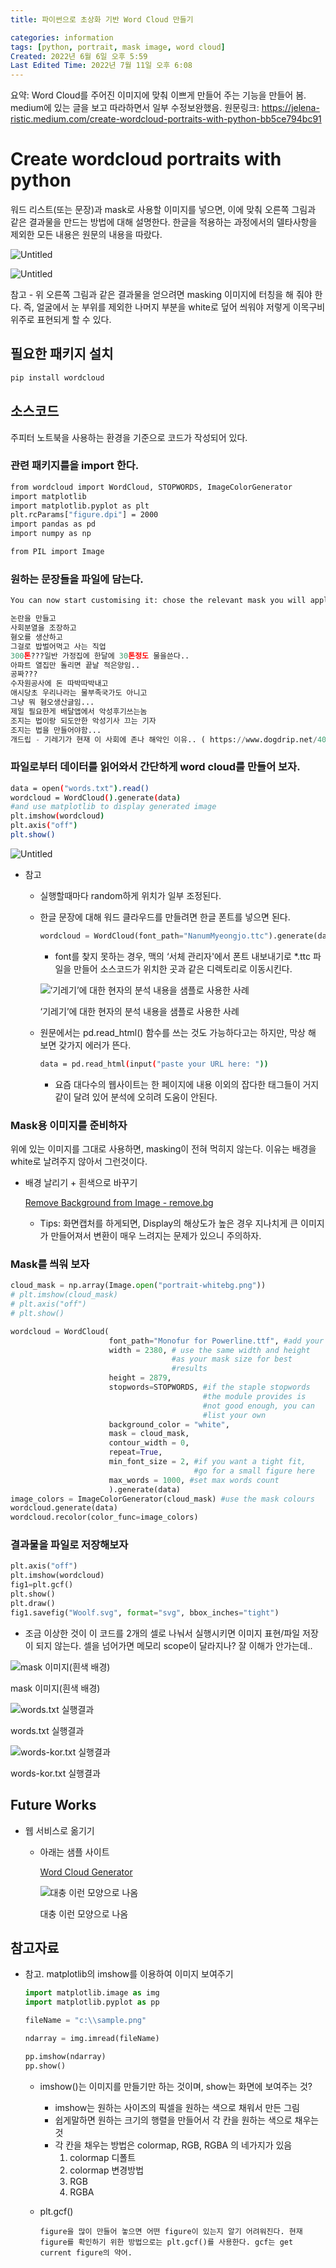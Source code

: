 ```yaml
---
title: 파이썬으로 초상화 기반 Word Cloud 만들기

categories: information
tags: [python, portrait, mask image, word cloud]
Created: 2022년 6월 6일 오후 5:59
Last Edited Time: 2022년 7월 11일 오후 6:08
---
```


요약: Word Cloud를 주어진 이미지에 맞춰 이쁘게 만들어 주는 기능을 만들어 봄. medium에 있는 글을 보고 따라하면서 일부 수정보완했음.
원문링크: https://jelena-ristic.medium.com/create-wordcloud-portraits-with-python-bb5ce794bc91

# ****Create wordcloud portraits with python****

워드 리스트(또는 문장)과 mask로 사용할 이미지를 넣으면, 이에 맞춰 오른쪽 그림과 같은 결과물을 만드는 방법에 대해 설명한다. 한글을 적용하는 과정에서의 델타사항을 제외한 모든 내용은 원문의 내용을 따랐다.

![Untitled](/assets/images/2022-07-11-파이썬으로-초상화-기반-Word-Cloud-만들기/Untitled.png)

![Untitled](/assets/images/2022-07-11-파이썬으로-초상화-기반-Word-Cloud-만들기/Untitled%201.png)

참고 - 위 오른쪽 그림과 같은 결과물을 얻으려면 masking 이미지에 터칭을 해 줘야 한다. 즉, 얼굴에서 눈 부위를 제외한 나머지 부분을 white로 덮어 씌워야 저렇게 이목구비 위주로 표현되게 할 수 있다.

## 필요한 패키지 설치

```bash
pip install wordcloud 
```

## 소스코드

주피터 노트북을 사용하는 환경을 기준으로 코드가 작성되어 있다.

### 관련 패키지를을 import 한다.

```bash
from wordcloud import WordCloud, STOPWORDS, ImageColorGenerator
import matplotlib
import matplotlib.pyplot as plt
plt.rcParams["figure.dpi"] = 2000
import pandas as pd
import numpy as np

from PIL import Image
```

### 원하는 문장들을 파일에 담는다.

```bash
You can now start customising it: chose the relevant mask you will apply to model the final wordcloud. It is best to chose one that has a good amount of contrast to get the best out of your wordcloud, also the mask picture size is crucial if you want to get an output that you can blow up significantly without too much pixelation. The bigger the picture, the better the cloud
```

```python
논란을 만들고
사회분열을 조장하고
혐오를 생산하고
그걸로 밥벌어먹고 사는 직업
300톤???일반 가정집에 한달에 30톤정도 물을쓴다..
아파트 열집만 돌리면 끝날 적은양임..
공짜???
수자원공사에 돈 따박따박내고
애시당초 우리나라는 물부족국가도 아니고
그냥 뭐 혐오생산글임...
제일 필요한게 배달앱에서 악성후기쓰는놈 
조지는 법이랑 되도안한 악성기사 끄는 기자
조지는 법을 만들어야함...
개드립 - 기레기가 현재 이 사회에 존나 해악인 이유.. ( https://www.dogdrip.net/409779412 )
```

### 파일로부터 데이터를 읽어와서 간단하게 word cloud를 만들어 보자.

```bash
data = open("words.txt").read()
wordcloud = WordCloud().generate(data)
#and use matplotlib to display generated image
plt.imshow(wordcloud)
plt.axis("off")
plt.show()
```

![Untitled](/assets/images/2022-07-11-파이썬으로-초상화-기반-Word-Cloud-만들기/Untitled%202.png)

- 참고
    - 실행할때마다 random하게 위치가 일부 조정된다.
    - 한글 문장에 대해 워드 클라우드를 만들려면 한글 폰트를 넣으면 된다.
        
        ```python
        wordcloud = WordCloud(font_path="NanumMyeongjo.ttc").generate(data)
        ```
        
        - font를 찾지 못하는 경우, 맥의 ‘서체 관리자'에서 폰트 내보내기로 *.ttc  파일을 만들어 소스코드가 위치한 곳과 같은 디렉토리로 이동시킨다.
        
        ![‘기레기’에 대한 현자의 분석 내용을 샘플로 사용한 사례](/assets/images/2022-07-11-파이썬으로-초상화-기반-Word-Cloud-만들기/Untitled%203.png)
        
        ‘기레기’에 대한 현자의 분석 내용을 샘플로 사용한 사례
        
    - 원문에서는 pd.read_html() 함수를 쓰는 것도 가능하다고는 하지만, 막상 해 보면 갖가지 에러가 뜬다.
        
        ```bash
        data = pd.read_html(input("paste your URL here: "))
        ```
        
        - 요즘 대다수의 웹사이트는 한 페이지에 내용 이외의 잡다한 태그들이 거지같이 달려 있어 분석에 오히려 도움이 안된다.

### Mask용 이미지를 준비하자

위에 있는 이미지를 그대로 사용하면, masking이 전혀 먹히지 않는다. 이유는 배경을 white로 날려주지 않아서 그런것이다.

- 배경 날리기 + 흰색으로 바꾸기
    
    [Remove Background from Image - remove.bg](https://remove.bg)
    
    - Tips: 화면캡처를 하게되면, Display의 해상도가 높은 경우 지나치게 큰 이미지가 만들어져서 변환이 매우 느려지는 문제가 있으니 주의하자.

### Mask를 씌워 보자

```python
cloud_mask = np.array(Image.open("portrait-whitebg.png"))
# plt.imshow(cloud_mask)
# plt.axis("off")
# plt.show()

wordcloud = WordCloud(
                      font_path="Monofur for Powerline.ttf", #add your font here
                      width = 2380, # use the same width and height
                                    #as your mask size for best
                                    #results
                      height = 2879,
                      stopwords=STOPWORDS, #if the staple stopwords
                                           #the module provides is
                                           #not good enough, you can
                                           #list your own
                      background_color = "white",
                      mask = cloud_mask,
                      contour_width = 0,
                      repeat=True,
                      min_font_size = 2, #if you want a tight fit,
                                         #go for a small figure here
                      max_words = 1000, #set max words count
                      ).generate(data)
image_colors = ImageColorGenerator(cloud_mask) #use the mask colours
wordcloud.generate(data)
wordcloud.recolor(color_func=image_colors)

```

### 결과물을 파일로 저장해보자

```python
plt.axis("off")
plt.imshow(wordcloud)
fig1=plt.gcf()
plt.show()
plt.draw()
fig1.savefig("Woolf.svg", format="svg", bbox_inches="tight")
```

- 조금 이상한 것이 이 코드를 2개의 셀로 나눠서 실행시키면 이미지 표현/파일 저장이 되지 않는다. 셀을 넘어가면 메모리 scope이 달라지나? 잘 이해가 안가는데..

![mask 이미지(흰색 배경)](/assets/images/2022-07-11-파이썬으로-초상화-기반-Word-Cloud-만들기/Untitled%204.png)

mask 이미지(흰색 배경)

![words.txt 실행결과](/assets/images/2022-07-11-파이썬으로-초상화-기반-Word-Cloud-만들기/Untitled%205.png)

words.txt 실행결과

![words-kor.txt 실행결과](/assets/images/2022-07-11-파이썬으로-초상화-기반-Word-Cloud-만들기/Untitled%206.png)

words-kor.txt 실행결과

## Future Works

- 웹 서비스로 옮기기
    - 아래는 샘플 사이트
        
        [Word Cloud Generator](https://www.jasondavies.com/wordcloud/)
        
        ![대충 이런 모양으로 나옴](/assets/images/2022-07-11-파이썬으로-초상화-기반-Word-Cloud-만들기/Untitled%207.png)
        
        대충 이런 모양으로 나옴
        

## 참고자료

- 참고. matplotlib의 imshow를 이용하여 이미지 보여주기
    
    ```python
    import matplotlib.image as img
    import matplotlib.pyplot as pp
    
    fileName = "c:\\sample.png"
    
    ndarray = img.imread(fileName)
    
    pp.imshow(ndarray)
    pp.show()
    ```
    
    - imshow()는 이미지를 만들기만 하는 것이며, show는 화면에 보여주는 것?
        - imshow는 원하는 사이즈의 픽셀을 원하는 색으로 채워서 만든 그림
        - 쉽게말하면 원하는 크기의 행렬을 만들어서 각 칸을 원하는 색으로 채우는 것
        - 각 칸을 채우는 방법은 colormap, RGB, RGBA 의 네가지가 있음
            1. colormap 디폴트
            2. colormap 변경방법
            3. RGB
            4. RGBA
    - plt.gcf()
        
        ```
        figure을 많이 만들어 놓으면 어떤 figure이 있는지 알기 어려워진다. 현재 figure를 확인하기 위한 방법으로는 plt.gcf()를 사용한다. gcf는 get current figure의 약어.
        ```
